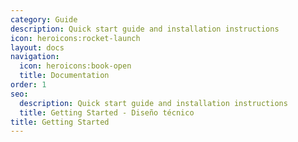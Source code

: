```yaml
---
category: Guide
description: Quick start guide and installation instructions
icon: heroicons:rocket-launch
layout: docs
navigation:
  icon: heroicons:book-open
  title: Documentation
order: 1
seo:
  description: Quick start guide and installation instructions
  title: Getting Started - Diseño técnico
title: Getting Started
---
```


